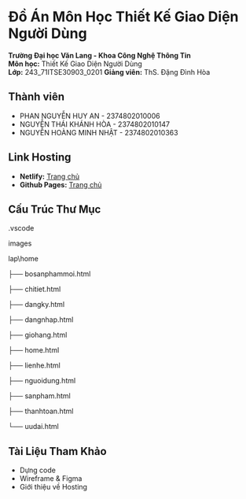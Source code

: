 # Đồ Án Môn Học Thiết Kế Giao Diện Người Dùng

**Trường Đại học Văn Lang - Khoa Công Nghệ Thông Tin**  
**Môn học:** Thiết Kế Giao Diện Người Dùng  
**Lớp:** 243_71ITSE30903_0201
**Giảng viên:** ThS. Đặng Đình Hòa  

## Thành viên
- PHAN NGUYỄN HUY AN - 2374802010006
- NGUYỄN THÁI KHÁNH HÒA -  2374802010147
- NGUYỄN HOÀNG MINH NHẬT - 2374802010363  

## Link Hosting
- **Netlify:** [Trang chủ](https://doantkgd.netlify.app/doan/lap/home/home)  
- **Github Pages:** [Trang chủ]((https://chatluongno1.github.io/TKGD/DOAN/lap/home/home.html))  

## Cấu Trúc Thư Mục

.vscode

images

lap\home

├── bosanphammoi.html

├── chitiet.html

├── dangky.html

├── dangnhap.html

├── giohang.html

├── home.html

├── lienhe.html

├── nguoidung.html

├── sanpham.html

├── thanhtoan.html

└── uudai.html

## Tài Liệu Tham Khảo
- Dựng code  
- Wireframe & Figma  
- Giới thiệu về Hosting
